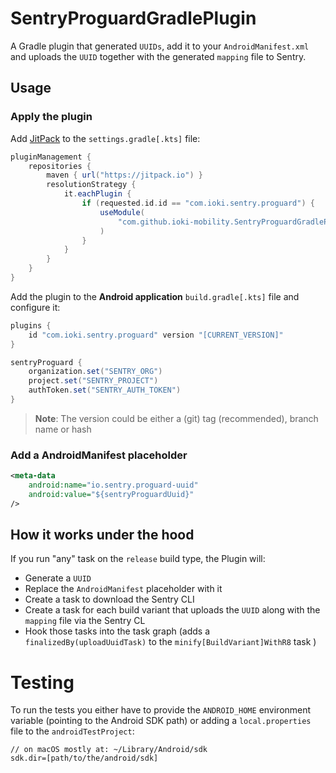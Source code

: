 # SentryProguardGradlePlugin

A Gradle plugin that generated `UUIDs`, add it to your `AndroidManifest.xml` 
and uploads the `UUID` together with the generated `mapping` file to Sentry.     

## Usage

### Apply the plugin

Add [JitPack](https://jitpack.io/) to the `settings.gradle[.kts]` file:
```groovy
pluginManagement {
    repositories {
        maven { url("https://jitpack.io") }
        resolutionStrategy {
            it.eachPlugin {
                if (requested.id.id == "com.ioki.sentry.proguard") {
                    useModule(
                        "com.github.ioki-mobility.SentryProguardGradlePlugin:${requested.id.id}.gradle.plugin:${requested.version}"
                    )
                }
            }
        }
    }
}
```

Add the plugin to the **Android application** `build.gradle[.kts]` file and configure it:
```groovy
plugins {
    id "com.ioki.sentry.proguard" version "[CURRENT_VERSION]"
}

sentryProguard {
    organization.set("SENTRY_ORG")
    project.set("SENTRY_PROJECT")
    authToken.set("SENTRY_AUTH_TOKEN")
}
```
> **Note**: The version could be either a (git) tag (recommended), branch name or hash 

### Add a AndroidManifest placeholder

```xml
<meta-data
    android:name="io.sentry.proguard-uuid"
    android:value="${sentryProguardUuid}"
/>
```

## How it works under the hood

If you run "any" task on the `release` build type, the Plugin will:
* Generate a `UUID`
* Replace the `AndroidManifest` placeholder with it
* Create a task to download the Sentry CLI
* Create a task for each build variant that uploads the `UUID` along with the `mapping` file via the Sentry CL
* Hook those tasks into the task graph (adds a `finalizedBy(uploadUuidTask)` to the `minify[BuildVariant]WithR8` task )

# Testing

To run the tests you either have to provide the `ANDROID_HOME` environment variable (pointing to the Android SDK path) 
or adding a `local.properties` file to the `androidTestProject`:
```
// on macOS mostly at: ~/Library/Android/sdk
sdk.dir=[path/to/the/android/sdk]
```
